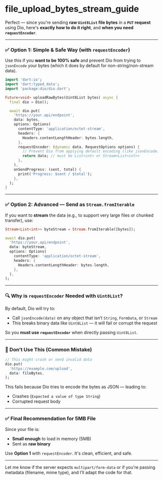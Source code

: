 # file_upload_bytes_stream_guide

Perfect — since you're sending **raw `Uint8List` file bytes** in a **`PUT` request** using Dio, here's **exactly how to do it right**, and **when you need `requestEncoder`**.

---

### ✅ Option 1: Simple & Safe Way (with `requestEncoder`)

Use this if you **want to be 100% safe** and prevent Dio from trying to `jsonEncode` your bytes (which it does by default for non-string/non-stream data).

```dart
import 'dart:io';
import 'dart:typed_data';
import 'package:dio/dio.dart';

Future<void> uploadRawBytes(Uint8List bytes) async {
  final dio = Dio();

  await dio.put(
    'https://your.api/endpoint',
    data: bytes,
    options: Options(
      contentType: 'application/octet-stream',
      headers: {
        Headers.contentLengthHeader: bytes.length,
      },
      requestEncoder: (dynamic data, RequestOptions options) {
        // Prevent Dio from applying default encoding (like jsonEncode)
        return data; // must be List<int> or Stream<List<int>>
      },
    ),
    onSendProgress: (sent, total) {
      print('Progress: $sent / $total');
    },
  );
}
```

---

### ✅ Option 2: Advanced — Send as `Stream.fromIterable`

If you want to **stream** the data (e.g., to support very large files or chunked transfer), use:

```dart
Stream<List<int>> byteStream = Stream.fromIterable([bytes]);

await dio.put(
  'https://your.api/endpoint',
  data: byteStream,
  options: Options(
    contentType: 'application/octet-stream',
    headers: {
      Headers.contentLengthHeader: bytes.length,
    },
  ),
);
```

---

### 🔍 Why is `requestEncoder` Needed with `Uint8List`?

By default, Dio will try to:

* Call `jsonEncode(data)` on any object that isn’t `String`, `FormData`, or `Stream`
* This breaks binary data like `Uint8List` — it will fail or corrupt the request

So you **must use `requestEncoder`** when directly passing `Uint8List`.

---

### 🚫 Don’t Use This (Common Mistake)

```dart
// This might crash or send invalid data
dio.put(
  'https://example.com/upload',
  data: fileBytes,
);
```

This fails because Dio tries to encode the bytes as JSON — leading to:

* Crashes (`Expected a value of type String`)
* Corrupted request body

---

### ✅ Final Recommendation for 5MB File

Since your file is:

* **Small enough** to load in memory (5MB)
* Sent as **raw binary**

Use **Option 1** with `requestEncoder`. It's clean, efficient, and safe.

---

Let me know if the server expects `multipart/form-data` or if you're passing metadata (filename, mime type), and I’ll adapt the code for that.
